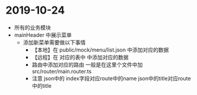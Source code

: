 # 2019-10-24
- 所有的业务模块
- mainHeader 中展示菜单
    - 添加新菜单需要做以下事情
        - 【本地】在 public/mock/menu/list.json 中添加对应的数据
        - 【远程】在 对应的表中 中添加对应的数据
        - 路由中添加对应的路由 一般是在这里个文件中加 src/router/main.router.ts
        - 注意 json中的 index字段对应route中的name json中的title对应route中的title
